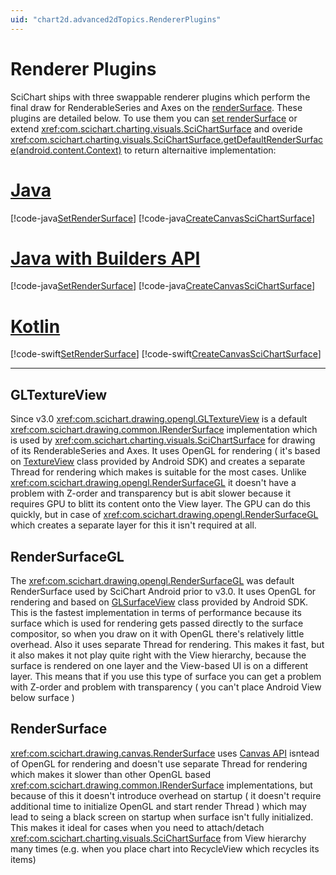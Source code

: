 ```yaml
---
uid: "chart2d.advanced2dTopics.RendererPlugins"
---
```


# Renderer Plugins

SciChart ships with three swappable renderer plugins which perform the final draw for RenderableSeries and Axes on the [renderSurface](xref:com.scichart.charting.visuals.SciChartSurface.getRenderSurface()). These plugins are detailed below. To use them you can [set renderSurface](xref:com.scichart.charting.visuals.SciChartSurface.setRenderSurface(com.scichart.drawing.common.IRenderSurface)) or extend <xref:com.scichart.charting.visuals.SciChartSurface> and overide <xref:com.scichart.charting.visuals.SciChartSurface.getDefaultRenderSurface(android.content.Context)> to return alternaitive implementation:

# [Java](#tab/java)
[!code-java[SetRenderSurface](../../../samples/sandbox/app/src/main/java/com/scichart/docsandbox/examples/java/advanced2dTopics/RendererPlugins.java#SetRenderSurface)]
[!code-java[CreateCanvasSciChartSurface](../../../samples/sandbox/app/src/main/java/com/scichart/docsandbox/examples/java/advanced2dTopics/RendererPlugins.java#CreateCanvasSciChartSurface)]
# [Java with Builders API](#tab/javaBuilder)
[!code-java[SetRenderSurface](../../../samples/sandbox/app/src/main/java/com/scichart/docsandbox/examples/javaBuilder/advanced2dTopics/RendererPlugins.java#SetRenderSurface)]
[!code-java[CreateCanvasSciChartSurface](../../../samples/sandbox/app/src/main/java/com/scichart/docsandbox/examples/javaBuilder/advanced2dTopics/RendererPlugins.java#CreateCanvasSciChartSurface)]
# [Kotlin](#tab/kotlin)
[!code-swift[SetRenderSurface](../../../samples/sandbox/app/src/main/java/com/scichart/docsandbox/examples/kotlin/advanced2dTopics/RendererPlugins.kt#SetRenderSurface)]
[!code-swift[CreateCanvasSciChartSurface](../../../samples/sandbox/app/src/main/java/com/scichart/docsandbox/examples/kotlin/advanced2dTopics/RendererPlugins.kt#CreateCanvasSciChartSurface)]
***

## GLTextureView

Since v3.0 <xref:com.scichart.drawing.opengl.GLTextureView> is a default <xref:com.scichart.drawing.common.IRenderSurface> implementation which is used by <xref:com.scichart.charting.visuals.SciChartSurface> for drawing of its RenderableSeries and Axes. It uses OpenGL for rendering ( it's based on [TextureView](https://developer.android.com/reference/android/view/TextureView) class provided by Android SDK) and creates a separate Thread for rendering which makes is suitable for the most cases. Unlike <xref:com.scichart.drawing.opengl.RenderSurfaceGL> it doesn't have a problem with Z-order and transparency but is abit slower because it requires GPU to blitt its content onto the View layer. The GPU can do this quickly, but in case of <xref:com.scichart.drawing.opengl.RenderSurfaceGL> which creates a separate layer for this it isn't required at all.

## RenderSurfaceGL
The <xref:com.scichart.drawing.opengl.RenderSurfaceGL> was default RenderSurface used by SciChart Android prior to v3.0. It uses OpenGL for rendering and based on [GLSurfaceView](https://developer.android.com/reference/android/opengl/GLSurfaceView) class provided by Android SDK. This is the fastest implementation in terms of performance because its surface which is used for rendering gets passed directly to the surface compositor, so when you draw on it with OpenGL there's relatively little overhead. Also it uses separate Thread for rendering. This makes it fast, but it also makes it not play quite right with the View hierarchy, because the surface is rendered on one layer and the View-based UI is on a different layer. This means that if you use this type of surface you can get a problem with Z-order and problem with transparency ( you can't place Android View below surface )

## RenderSurface
<xref:com.scichart.drawing.canvas.RenderSurface> uses [Canvas API](https://developer.android.com/reference/android/graphics/Canvas) isntead of OpenGL for rendering and doesn't use separate Thread for rendering which makes it slower than other OpenGL based <xref:com.scichart.drawing.common.IRenderSurface> implementations, but because of this it doesn't introduce overhead on startup ( it doesn't require additional time to initialize OpenGL and start render Thread ) which may lead to seing a black screen on startup when surface isn't fully initialized. This makes it ideal for cases when you need to attach/detach <xref:com.scichart.charting.visuals.SciChartSurface> from View hierarchy many times (e.g. when you place chart into RecycleView which recycles its items)
